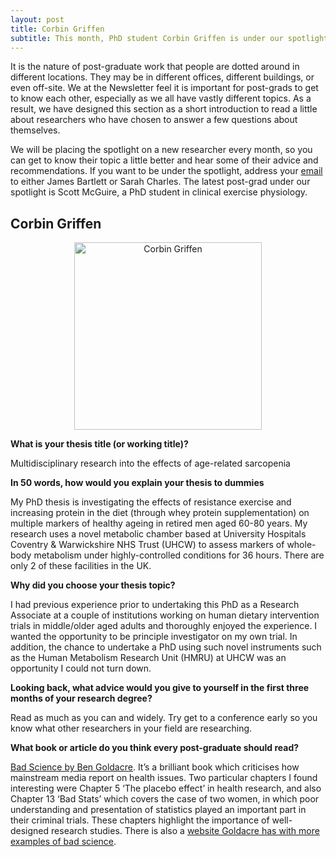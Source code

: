 ```yaml
---
layout: post
title: Corbin Griffen
subtitle: This month, PhD student Corbin Griffen is under our spotlight.
---
```


It is the nature of post-graduate work that people are dotted around in different locations. They may be in different offices, different buildings, or even off-site. We at the Newsletter feel it is important for post-grads to get to know each other, especially as we all have vastly different topics. As a result, we have designed this section as a short introduction to read a little about researchers who have chosen to answer a few questions about themselves.

We will be placing the spotlight on a new researcher every month, so you can get to know their topic a little better and hear some of their advice and recommendations. If you want to be under the spotlight, address your [email](mailto:cov.pgrnewsletter+spotlight@gmail.com) to either James Bartlett or Sarah Charles. The latest post-grad under our spotlight is Scott McGuire, a PhD student in clinical exercise physiology.

## Corbin Griffen

<center>
  <img src="{{ site.baseurl }}/img/Corbin-spotlight.png" alt="Corbin Griffen" width = "300" />
</center>

**What is your thesis title (or working title)?**

Multidisciplinary research into the effects of age-related sarcopenia

**In 50 words, how would you explain your thesis to dummies**

My PhD thesis is investigating the effects of resistance exercise and increasing protein in the diet (through whey protein supplementation) on multiple markers of healthy ageing in retired men aged 60-80 years. My research uses a novel metabolic chamber based at University Hospitals Coventry & Warwickshire NHS Trust (UHCW) to assess markers of whole-body metabolism under highly-controlled conditions for 36 hours. There are only 2 of these facilities in the UK.

**Why did you choose your thesis topic?**

I had previous experience prior to undertaking this PhD as a Research Associate at a couple of institutions working on human dietary intervention trials in middle/older aged adults and thoroughly enjoyed the experience. I wanted the opportunity to be principle investigator on my own trial. In addition, the chance to undertake a PhD using such novel instruments such as the Human Metabolism Research Unit (HMRU) at UHCW was an opportunity I could not turn down.

**Looking back, what advice would you give to yourself in the first three months of your research degree?**

Read as much as you can and widely. Try get to a conference early so you know what other researchers in your field are researching.

**What book or article do you think every post-graduate should read?**

[Bad Science by Ben Goldacre](https://www.amazon.co.uk/Bad-Science-Ben-Goldacre/dp/000728487X/ref=sr_1_1?ie=UTF8&qid=1529922897&sr=8-1&keywords=ben+goldacre+bad+science). It’s a brilliant book which criticises how mainstream media report on health issues. Two particular chapters I found interesting were Chapter 5 ‘The placebo effect’ in health research, and also Chapter 13 ‘Bad Stats’ which covers the case of two women, in which poor understanding and presentation of statistics played an important part in their criminal trials. These chapters highlight the importance of well-designed research studies. There is also a [website Goldacre has with more examples of bad science](https://www.badscience.net/).
